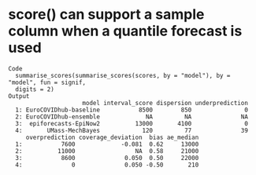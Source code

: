 # score() can support a sample column when a quantile forecast is used

    Code
      summarise_scores(summarise_scores(scores, by = "model"), by = "model", fun = signif,
      digits = 2)
    Output
                         model interval_score dispersion underprediction
      1: EuroCOVIDhub-baseline           8500        850               0
      2: EuroCOVIDhub-ensemble             NA         NA              NA
      3:  epiforecasts-EpiNow2          13000       4100               0
      4:       UMass-MechBayes            120         77              39
         overprediction coverage_deviation  bias ae_median
      1:           7600             -0.081  0.62     13000
      2:          11000                 NA  0.58     21000
      3:           8600              0.050  0.50     22000
      4:              0              0.050 -0.50       210

